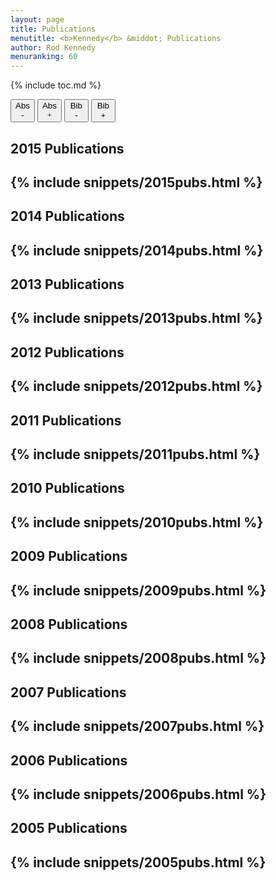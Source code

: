 ```yaml
---
layout: page
title: Publications
menutitle: <b>Kennedy</b> &middot; Publications
author: Rod Kennedy
menuranking: 60
---
```


{% include toc.md %}

<div>
	<button id="hide-abstract" class="button" style="width:39px">Abs<b><font face="menlo">-</font></b></button>
	<button id="show-abstract" class="button" style="width:39px">Abs<font face="menlo">+</font></button>
	<button id="hide-bibtex" class="button" style="width:39px">Bib<b><font face="menlo">-</font></b></button>
	<button id="show-bibtex" class="button" style="width:39px">Bib<b><font face="menlo">+</font></b></button>
</div>

## 2015 Publications

{% include snippets/2015pubs.html %}
---

## 2014 Publications

{% include snippets/2014pubs.html %}
---

## 2013 Publications

{% include snippets/2013pubs.html %}
---

## 2012 Publications

{% include snippets/2012pubs.html %}
---

## 2011 Publications

{% include snippets/2011pubs.html %}
---

## 2010 Publications

{% include snippets/2010pubs.html %}
---

## 2009 Publications

{% include snippets/2009pubs.html %}
---

## 2008 Publications

{% include snippets/2008pubs.html %}
---

## 2007 Publications

{% include snippets/2007pubs.html %}
---

## 2006 Publications

{% include snippets/2006pubs.html %}
---

## 2005 Publications

{% include snippets/2005pubs.html %}
---
